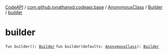 [CodeAPI](../../../index.md) / [com.github.jonathanxd.codeapi.base](../../index.md) / [AnonymousClass](../index.md) / [Builder](index.md) / [builder](.)

# builder

`fun builder(): `[`Builder`](index.md)
`fun builder(defaults: `[`AnonymousClass`](../index.md)`): `[`Builder`](index.md)